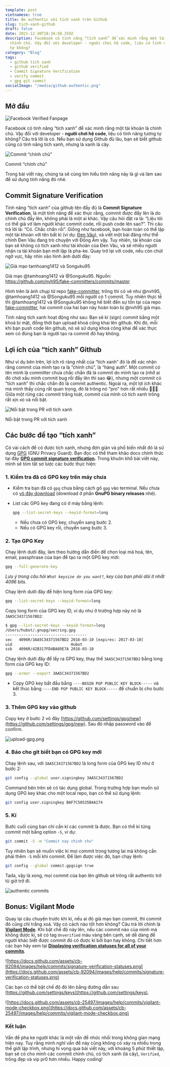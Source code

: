 ```yaml
---
template: post
vietnamese: true
title: Be authentic với tích xanh trên Github
slug: tich-xanh-github
draft: false
date: 2021-12-30T18:34:58.259Z
description: Facebook có tính năng “tích xanh” để xác minh rằng một tài khoản là
  chính chủ. Vậy đối với developer - người chơi hệ code, liệu có tính năng tương
  tự không?
category: "Blog"
tags:
  - github tích xanh
  - github verified
  - Commit Signature Verification
  - verify commit
  - gpg git commit
socialImage: "/media/github-authentic.png"
---
```


## Mở đầu

![Facebook Verified Fanpage](./images/facebook-verified.png)

Facebook có tính năng “tích xanh” để xác minh rằng một tài khoản là chính chủ. Vậy đối với developer - **người chơi hệ code**, liệu có tính năng tương tự không? Câu trả lời là có. Nếu bạn sử dụng Github đủ lâu, bạn sẽ biết github cũng có tính năng tích xanh, nhưng là xanh lá cây.

![Commit “chính chủ”](./images/commit-chinh-chu.png)

<figcaption>Commit “chính chủ”</figcaption>

Trong bài viết này, chúng ta sẽ cùng tìm hiểu tính năng này là gì và làm sao để sử dụng tính năng đó nhé.

## Commit Signature Verification

Tính năng “tích xanh” của github tên đầy đủ là **Commit Signature Verification**, là một tính năng để xác thực rằng, commit được đẩy lên là do chính chủ đẩy lên, không phải là một ai khác. Vậy câu hỏi đặt ra là: “Liệu tôi có thể giả vờ làm người khác commit code, rồi push code lên sao?”. Thì câu trả lời là: “Có. Chắc chắn rồi”. Giống như facebook, bạn hoàn toàn có thể lập một tài khoản với tên bất kì (ví dụ: [Đen Vâu](https://www.facebook.com/denvau)), và viết một bài đăng như thể chính Đen Vâu đang trò chuyện với Đồng Âm vậy. Tuy nhiên, tài khoản của bạn sẽ không có tích xanh như tài khoản của Đen Vâu, và sẽ nhiều người nhận ra tài khoản bạn mới lập là pha-ke. Quay trở lại với code, nếu còn chút ngờ vực, hãy nhìn vào hình ảnh dưới đây:

![Giả mạo tamhoang1412 và Songuku95](./images/fake-commits.png)

<figcaption>Giả mạo @tamhoang1412 và @Songuku95. Nguồn: <a href="https://github.com/nvh95/fake-committers/commits/master" target="_blank" rel="nofollow noopener noreferrer">https://github.com/nvh95/fake-committers/commits/master</a></figcaption>

Hình trên là ảnh chụp từ repo [fake-committer](https://github.com/nvh95/fake-committers), trông thì có vẻ như @nvh95, @tamhoang1412 và @Songuku95 mỗi người có 1 commit. Tuy nhiên thực tế thì @tamhoang1412 và @Songuku95 không hề biết đến sự tồn tại của repo [fake-committer](https://github.com/nvh95/fake-committers), hai commit của hai bạn này hoàn toàn bị @nvh95 giả mạo.

Tính năng tích xanh hoạt động như sau: Bạn sẽ kí (sign) commit bằng một khoá bí mật, đồng thời bạn upload khoá công khai lên github. Khi đó, mỗi khi bạn push code lên github, nó sẽ sử dụng khoá công khai để xác thực xem có đúng bạn là người tạo ra commit đó hay không.

## Lợi ích của “tích xanh” Github

Như ví dụ bên trên, lợi ích rõ ràng nhất của “tích xanh” đó là để xác nhận rằng commit của mình tạo ra là “chính chủ”, là “hàng auth”. Một commit có tên mình là committer chưa chắc chắn đã là commit do mình tạo ra (nhỡ ai đó chơi xấu mình commit bug rồi đẩy lên thì sao 😂), nhưng một commit có “tích xanh” thì chắc chắn đó là commit authentic. Ngoài ra, một lợi ích khác mà mình thấy cũng rất quan trọng, đó là trông nó “pro” hơn rất nhiều 🤣🤣🤣. Giữa một rừng các commit trắng toát, commit của mình có tích xanh trông rất xịn xò và nổi bật.

![Nổi bật trong PR với tích xanh](./images/pr.png)

<figcaption>Nổi bật trong PR với tích xanh</figcaption>

## Các bước để tạo “tích xanh”

Có vài cách để có được tích xanh, nhưng đơn giản và phổ biến nhất đó là sử dụng [GPG](https://gnupg.org/) (GNU Privacy Guard). Bạn đọc có thể tham khảo docs chính thức tại đây **[GPG commit signature verification](https://docs.github.com/en/authentication/managing-commit-signature-verification/about-commit-signature-verification#gpg-commit-signature-verification).** Trong khuôn khổ bài viết này, mình sẽ tóm tắt sơ lược các bước thực hiện:

### 1. Kiểm tra đã có GPG key trên máy chưa

- Kiểm tra bạn đã có `gpg` chưa bằng cách gõ `gpg` vào terminal. Nếu chưa có [vô đây download](https://www.gnupg.org/download/index.html) (download ở phần **GnuPG binary releases** nhé).
- List các GPG key đang có ở máy bằng lệnh:

  ```bash
  gpg --list-secret-keys --keyid-format=long
  ```

  - Nếu chưa có GPG key, chuyển sang bước 2.
  - Nếu có GPG key rồi, chuyển sang bước 3.

### 2. Tạo GPG Key

Chạy lệnh dưới đây, làm theo hướng dẫn điền để chọn loại mã hoá, tên, email, passphrase của bạn để tạo ra một GPG key mới:

```bash
gpg --full-generate-key
```

_Lưu ý trong câu hỏi `What keysize do you want?`, key của bạn phải dài ít nhất 4096 bits._

Chạy lệnh dưới đây để hiện long form của GPG key:

```bash
gpg --list-secret-keys --keyid-format=long
```

Copy long form của GPG key ID, ví dụ như ở trường hợp này nó là `3AA5C34371567BD2`:

```bash
$ gpg --list-secret-keys --keyid-format=long
/Users/hubot/.gnupg/secring.gpg
------------------------------------
sec   4096R/3AA5C34371567BD2 2016-03-10 [expires: 2017-03-10]
uid                          Hubot
ssb   4096R/42B317FD4BA89E7A 2016-03-10
```

Chạy lệnh dưới đây để lấy ra GPG key, thay thế `3AA5C34371567BD2` bằng long form của GPG key ID:

```bash
gpg --armor --export 3AA5C34371567BD2
```

- Copy GPG key bắt đầu bằng `----BEGIN PGP PUBLIC KEY BLOCK-----` và kết thúc bằng `----END PGP PUBLIC KEY BLOCK-----` để chuẩn bị cho bước 3.

### 3. Thêm GPG key vào github

Copy key ở bước 2 vô đây [https://github.com/settings/gpg/new](https://github.com/settings/gpg/new). Sau đó nhập password vào để confirm.

![upload-gpg.png](./images/upload-gpg.png)

### 4. Báo cho git biết bạn có GPG key mới

Chạy lệnh sau, với `3AA5C34371567BD2` là long form của GPG key ID như ở bước 2:

```bash
git config --global user.signingkey 3AA5C34371567BD2
```

Command bên trên sẽ có tác dụng global. Trong trường hợp bạn muốn sử dụng GPG key khác cho một local repo, bạn có thể sử dụng lệnh:

```bash
git config user.signingkey BAF7C50535B4A174
```

### 5. Kí

Bước cuối cùng bạn chỉ cần kí các commit là được. Bạn có thể kí từng commit một bằng option `-S`, ví dụ:

```bash
git commit -S -m "Commit nay chinh chu"
```

Tuy nhiên bạn sẽ muốn việc kí mọi commit trong tương lai mà không cần phải thêm `-S` mỗi khi commit. Để làm được việc đó, bạn chạy lệnh:

```bash
git config --global commit.gpgsign true
```

Tada, vậy là xong, mọi commit của bạn lên github sẽ trông rất authentic trở từ giờ trở đi.

![authentic commits](./images/verified.png)

## Bonus: Vigilant Mode

Quay lại câu chuyện trước khi kí, nếu ai đó giả mạo bạn commit, thì commit đó cũng chỉ trắng xoá. Vậy có cách nào tốt hơn không? Câu trả lời chính là **[Vigilant Mode](https://docs.github.com/en/authentication/managing-commit-signature-verification/displaying-verification-statuses-for-all-of-your-commits)**. Khi bật chế độ này lên, nếu các commit nào của mình mà không được kí, sẽ có tag `Unverified` màu vàng bên cạnh, sẽ dễ dàng để người khác biết được commit đó có được kí bởi bạn hay không. Chi tiết hơn các bạn hãy xem tại **[Displaying verification statuses for all of your commits](https://docs.github.com/en/authentication/managing-commit-signature-verification/displaying-verification-statuses-for-all-of-your-commits)**.

![https://docs.github.com/assets/cb-92094/images/help/commits/signature-verification-statuses.png](https://docs.github.com/assets/cb-92094/images/help/commits/signature-verification-statuses.png)

Các bạn có thể bật chế độ đó lên bằng đường dẫn sau [https://github.com/settings/keys](https://github.com/settings/keys).

![https://docs.github.com/assets/cb-25497/images/help/commits/vigilant-mode-checkbox.png](https://docs.github.com/assets/cb-25497/images/help/commits/vigilant-mode-checkbox.png)

### Kết luận

Vấn đề pha ke người khác là một vấn đề nhức nhối trong không gian mạng hiện nay. Tuy rằng mình nghĩ vấn đề này cũng không có xảy ra nhiều trong thế giới lập trình, nhưng hi vọng qua bài viết này, với khoảng 5 phút thiết lập, bạn sẽ có cho mình các commit chính chủ, có tích xanh (lá cây), `Verified`, trông đẹp và vip pr0 hơn nhiều. Happy coding!
